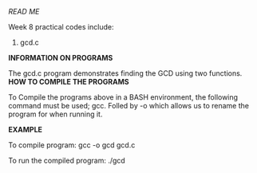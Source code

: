 *READ ME*

Week 8 practical codes include:
1. gcd.c


**INFORMATION ON PROGRAMS**

The gcd.c program demonstrates finding the GCD using two functions.
**HOW TO COMPILE THE PROGRAMS**


To Compile the programs above in a BASH environment, the following command must be used; gcc. Folled by -o which allows us to rename the program for when running it.

**EXAMPLE**

To compile program:
gcc -o gcd gcd.c

To run the compiled program:
./gcd
